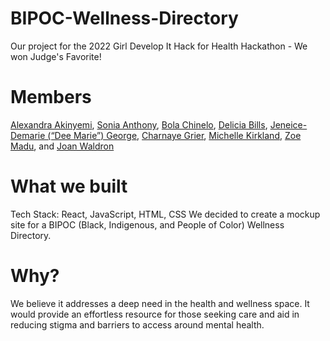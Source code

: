 # BIPOC-Wellness-Directory
Our project for the 2022 Girl Develop It Hack for Health Hackathon  - We won Judge's Favorite!

# Members
[Alexandra Akinyemi](https://www.linkedin.com/in/alexandraakinyemi/), [Sonia Anthony](https://www.linkedin.com/in/sonia-anthony-4144b841/), [Bola Chinelo](https://www.linkedin.com/in/alexandria-c-665886204/), [Delicia Bills](https://www.linkedin.com/in/delicia-bills/), [Jeneice-Demarie (“Dee Marie”)  George](https://www.linkedin.com/in/jeneice-demari-george/), [Charnaye Grier](https://www.linkedin.com/in/charnayegrier/), [Michelle Kirkland](https://www.linkedin.com/in/michellekirkland/), [Zoe Madu](https://www.linkedin.com/in/sandra-madu-196271189/), and [Joan Waldron](https://www.linkedin.com/in/joandwaldron/)

# What we built
Tech Stack: React, JavaScript, HTML, CSS
We decided to create a mockup site for a BIPOC (Black, Indigenous, and People of Color) Wellness Directory. 

# Why?
We believe it addresses a deep need in the health and wellness space. It would provide an effortless resource for those seeking care and aid in reducing stigma and barriers to access around mental health.
